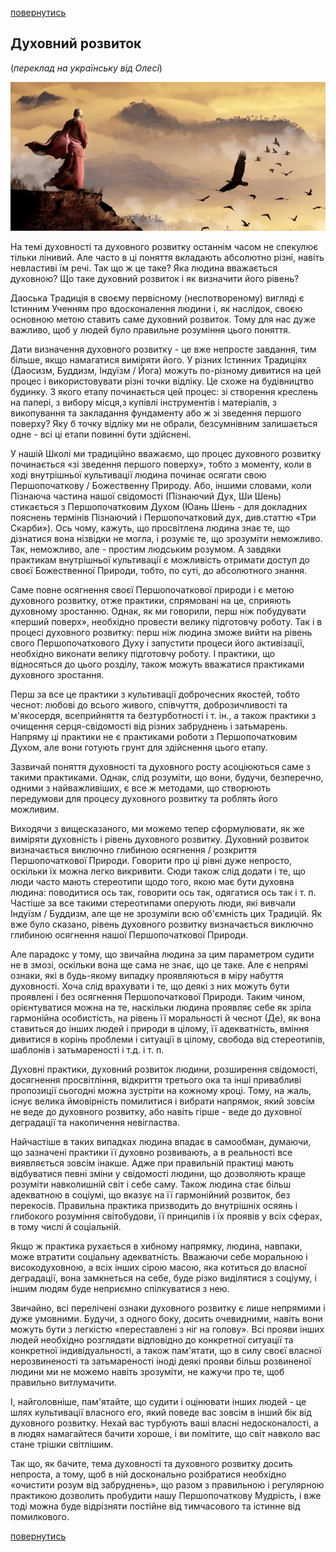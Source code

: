 
[повернутись](./)

## Духовний розвиток
(_переклад на українську від Олесі_)

![Duh](./Images/rozvytok-duha1.png)

На темі духовності та духовного розвитку останнім часом не спекулює тільки лінивий. Але часто в ці поняття вкладають абсолютно різні, навіть невластиві їм речі. Так що ж це таке? Яка людина вважається духовною? Що таке духовний розвиток і як визначити його рівень? 

Даоська Традиція в своєму первісному (неспотвореному) вигляді є Істинним Ученням про вдосконалення людини і, як наслідок, своєю основною метою ставить саме духовний розвиток. Тому для нас дуже важливо, щоб у людей було правильне розуміння цього поняття.

Дати визначення духовного розвитку - це вже непросте завдання, тим більше, якщо намагатися виміряти його. У різних Істинних Традиціях (Даосизм, Буддизм, Індуїзм / Йога) можуть по-різному дивитися на цей процес і використовувати різні точки відліку. Це схоже на будівництво будинку. З якого етапу починається цей процес: зі створення креслень на папері, з вибору місця,з купівлі інструментів і матеріалів, з викопування та закладання фундаменту або ж зі зведення першого поверху? Яку б точку відліку ми не обрали, безсумнівним залишається одне - всі ці етапи повинні бути здійснені.

У нашій Школі ми традиційно вважаємо, що процес духовного розвитку починається «зі зведення першого поверху», тобто з моменту, коли в ході внутрішньої культивації людина починає осягати свою Першопочаткову / Божественну Природу. Або, іншими словами, коли Пізнаюча частина нашої свідомості (Пізнаючий Дух, Ши Шень) стикається з Першопочатковим Духом (Юань Шень - для докладних пояснень термінів Пізнаючий і Першопочатковий дух, див.статтю «Три Скарби»). Ось чому, кажуть, що просвітлена людина знає те, що дізнатися вона нізвідки не могла, і розуміє те, що зрозуміти неможливо. Так, неможливо, але - простим людським розумом. А завдяки практикам внутрішньої культивації є можливість отримати доступ до своєї Божественної Природи, тобто, по суті, до абсолютного знання. 

Саме повне осягнення своєї Першопочаткової природи і є метою духовного розвитку, отже практики, спрямовані на це, сприяють духовному зростанню. 
Однак, як ми говорили, перш ніж побудувати «перший поверх», необхідно провести велику підготовчу роботу. Так і в процесі духовного розвитку: перш ніж людина зможе вийти на рівень свого Першопочаткового Духу і запустити процеси його активізації, необхідно виконати велику підготовчу роботу. І практики, що відносяться до цього розділу, також можуть вважатися практиками духовного зростання. 

Перш за все це практики з культивації доброчесних якостей, тобто чеснот: любові до всього живого, співчуття, доброзичливості та м'якосердя, всеприйняття та безтурботності і т. ін., а також практики з очищення серця-свідомості від різних забруднень і затьмарень. Напряму ці практики не є практиками роботи з Першопочатковим Духом, але вони готують грунт для здійснення цього етапу. 

Зазвичай поняття духовності та духовного росту асоціюються саме з такими практиками. Однак, слід розуміти, що вони, будучи, безперечно, одними з найважливіших, є все ж методами, що створюють передумови для процесу духовного розвитку та роблять його можливим. 

Виходячи з вищесказаного, ми можемо тепер сформулювати, як же виміряти духовність і рівень духовного розвитку. Духовний розвиток визначається виключно глибиною осягнення / розкриття Першопочаткової Природи. Говорити про ці рівні дуже непросто, оскільки їх можна легко викривити. Сюди також слід додати і те, що люди часто мають стереотипи щодо того, якою має бути духовна людина: поводитися ось так, говорити ось так, одягатися ось так і т. п. Частіше за все такими стереотипами оперують люди, які вивчали Індуїзм / Буддизм, але ще не зрозуміли всю об'ємність цих Традицій. 
Як вже було сказано, рівень духовного розвитку визначається виключно глибиною осягнення нашої Першопочаткової Природи. 

Але парадокс у тому, що звичайна людина за цим параметром судити не в змозі, оскільки вона ще сама не знає, що це таке. Але є непрямі ознаки, які в будь-якому випадку проявляються в міру набуття духовності. Хоча слід врахувати і те, що деякі з них можуть бути проявлені і без осягнення Першопочаткової Природи. Таким чином, орієнтуватися можна на те, наскільки людина проявляє себе як зріла гармонійна особистість, на рівень її моральності й чеснот (Де), як вона ставиться до інших людей і природи в цілому, її адекватність, вміння дивитися в корінь проблеми і ситуації в цілому, свобода від стереотипів, шаблонів і затьмареності і т.д. і т. п. 

Духовні практики, духовний розвиток людини, розширення свідомості, досягнення просвітління, відкриття третього ока та інші привабливі пропозиції сьогодні можна зустріти на кожному кроці. Тому, на жаль, існує велика ймовірність помилитися і вибрати напрямок, який зовсім не веде до духовного розвитку, або навіть гірше - веде до духовної деградації та накопичення невігластва. 

Найчастіше в таких випадках людина впадає в самообман, думаючи, що зазначені практики її духовно розвивають, а в реальності все виявляється зовсім інакше. Адже при правильній практиці мають відбуватися певні зміни у свідомості людини, що дозволяють краще розуміти навколишній світ і себе саму. Також людина стає більш адекватною в соціумі, що вказує на її гармонійний розвиток, без перекосів. Правильна практика призводить до внутрішніх осяянь і глибокого розуміння світобудови, її принципів і їх проявів у всіх сферах, в тому числі й соціальній. 

Якщо ж практика рухається в хибному напрямку, людина, навпаки, може втратити соціальну адекватність. Вважаючи себе моральною і високодуховною, а всіх інших сірою масою, яка котиться до власної деградації, вона замкнеться на себе, буде різко виділятися з соціуму, і іншим людям буде неприємно спілкуватися з нею. 

Звичайно, всі перелічені ознаки духовного розвитку є лише непрямими і дуже умовними. Будучи, з одного боку, досить очевидними, навіть вони можуть бути з легкістю «переставлені з ніг на голову». Всі прояви інших людей необхідно розглядати відповідно до конкретної ситуації та конкретної індивідуальності, а також пам'ятати, що в силу своєї власної нерозвиненості та затьмареності іноді деякі прояви більш розвиненої людини ми не можемо навіть зрозуміти, не кажучи про те, щоб правильно витлумачити. 

І, найголовніше, пам'ятайте, що судити і оцінювати інших людей - це шлях культивації власного его, який поведе вас зовсім в інший бік від духовного розвитку. Нехай вас турбують ваші власні недосконалості, а в людях намагайтеся бачити хороше, і ви помітите, що світ навколо вас стане трішки світлішим.

Так що, як бачите, тема духовності та духовного розвитку досить непроста, а тому, щоб в ній досконально розібратися необхідно «очистити розум від забруднень», що разом з правильною і регулярною практикою дозволить пробудити нашу Першопочаткову Мудрість, і вже тоді можна буде відрізняти постійне від тимчасового та істинне від помилкового.


[повернутись](./)
